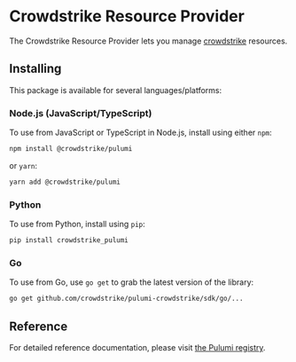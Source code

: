 # Crowdstrike Resource Provider

The Crowdstrike Resource Provider lets you manage [crowdstrike](https://www.pulumi.com/registry/packages/crowdstrike/) resources.

## Installing

This package is available for several languages/platforms:

### Node.js (JavaScript/TypeScript)

To use from JavaScript or TypeScript in Node.js, install using either `npm`:

```bash
npm install @crowdstrike/pulumi
```

or `yarn`:

```bash
yarn add @crowdstrike/pulumi
```

### Python

To use from Python, install using `pip`:

```bash
pip install crowdstrike_pulumi
```

### Go

To use from Go, use `go get` to grab the latest version of the library:

```bash
go get github.com/crowdstrike/pulumi-crowdstrike/sdk/go/...
```


## Reference

For detailed reference documentation, please visit [the Pulumi registry](https://www.pulumi.com/registry/packages/crowdstrike/api-docs/).
